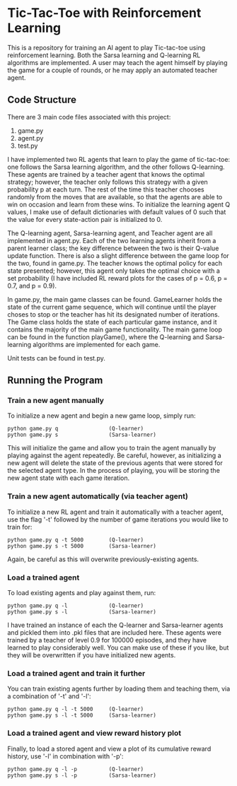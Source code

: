# Tic-Tac-Toe with Reinforcement Learning
This is a repository for training an AI agent to play Tic-tac-toe using
reinforcement learning. Both the Sarsa learning and Q-learning RL
algorithms are implemented. A user may teach the agent himself by
playing the game for a couple of rounds, or he may apply an automated
teacher agent. 

## Code Structure

There are 3 main code files associated with this project:
1. game.py
1. agent.py
1. test.py

I have implemented two RL agents that learn to play the game of tic-tac-toe:
one follows the Sarsa learning algorithm, and the other follows Q-learning.
These agents are trained by a teacher agent that knows the optimal strategy;
however, the teacher only follows this strategy with a given probability
p at each turn. The rest of the time this teacher chooses randomly
from the moves that are available, so that the agents are able to win on
occasion and learn from these wins. To initialize the learning agent Q values,
I make use of default dictionaries with default values of 0 such that the
value for every state-action pair is initialized to 0.

The Q-learning agent, Sarsa-learning agent, and Teacher agent are all
implemented in agent.py. Each of the two learning agents inherit from a
parent learner class; the key difference between the two is their Q-value
update function. There is also a slight difference between the game loop
for the two, found in game.py. The teacher knows the optimal policy for
each state presented; however, this agent only takes the optimal choice
with a set probability (I have included RL reward plots for the cases of
p = 0.6, p = 0.7, and p = 0.9).

In game.py, the main game classes can be found. GameLearner holds the state
of the current game sequence, which will continue until the player choses
to stop or the teacher has hit its designated number of iterations. The Game
class holds the state of each particular game instance, and it contains the
majority of the main game functionality. The main game loop can be found in
the function playGame(), where the Q-learning and Sarsa-learning algorithms
are implemented for each game.

Unit tests can be found in test.py.

## Running the Program

### Train a new agent manually
To initialize a new agent and begin a new game loop, simply run:

    python game.py q                (Q-learner)
    python game.py s                (Sarsa-learner)

This will initialize the game and allow you to train the agent manually
by playing against the agent repeatedly. Be careful, however, as initializing
a new agent will delete the state of the previous agents that were stored for
the selected agent type. In the process of playing, you will be storing the
new agent state with each game iteration.

### Train a new agent automatically (via teacher agent)
To initialize a new RL agent and train it automatically with a teacher agent,
use the flag '-t' followed by the number of game iterations you would like to
train for:

    python game.py q -t 5000        (Q-learner)
    python game.py s -t 5000        (Sarsa-learner)

Again, be careful as this will overwrite previously-existing agents.

### Load a trained agent
To load existing agents and play against them, run:

    python game.py q -l             (Q-learner)
    python game.py s -l             (Sarsa-learner)

I have trained an instance of each the Q-learner and Sarsa-learner agents
and pickled them into .pkl files that are included here. These agents were
trained by a teacher of level 0.9 for 100000 episodes, and they have learned
to play considerably well. You can make use of these if you like, but they
will be overwritten if you have initialized new agents.

### Load a trained agent and train it further
You can train existing agents further by loading them and teaching them, via
a combination of '-t' and '-l':

    python game.py q -l -t 5000     (Q-learner)
    python game.py s -l -t 5000     (Sarsa-learner)

### Load a trained agent and view reward history plot
Finally, to load a stored agent and view a plot of its cumulative reward
history, use '-l' in combination with '-p':

    python game.py q -l -p          (Q-learner)
    python game.py s -l -p          (Sarsa-learner)

